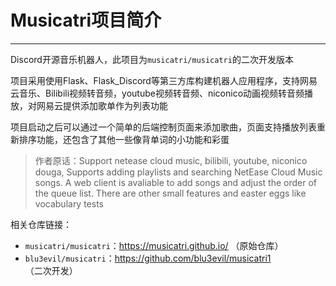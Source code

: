 # Musicatri项目简介

***

Discord开源音乐机器人，此项目为`musicatri/musicatri`的二次开发版本

项目采用使用Flask、Flask_Discord等第三方库构建机器人应用程序，支持网易云音乐、Bilibili视频转音频，youtube视频转音频、niconico动画视频转音频播放，对网易云提供添加歌单作为列表功能

项目启动之后可以通过一个简单的后端控制页面来添加歌曲，页面支持播放列表重新排序功能，还包含了其他一些像背单词的小功能和彩蛋

> 作者原话：Support netease cloud music, bilibili, youtube, niconico douga, Supports adding playlists and searching NetEase Cloud Music songs. A web client is avaliable to add songs and adjust the order of the queue list. There are other small features and easter eggs like vocabulary tests

相关仓库链接：

- `musicatri/musicatri`：https://musicatri.github.io/ （原始仓库）
- `blu3evil/musicatri`：https://github.com/blu3evil/musicatri1 （二次开发）
